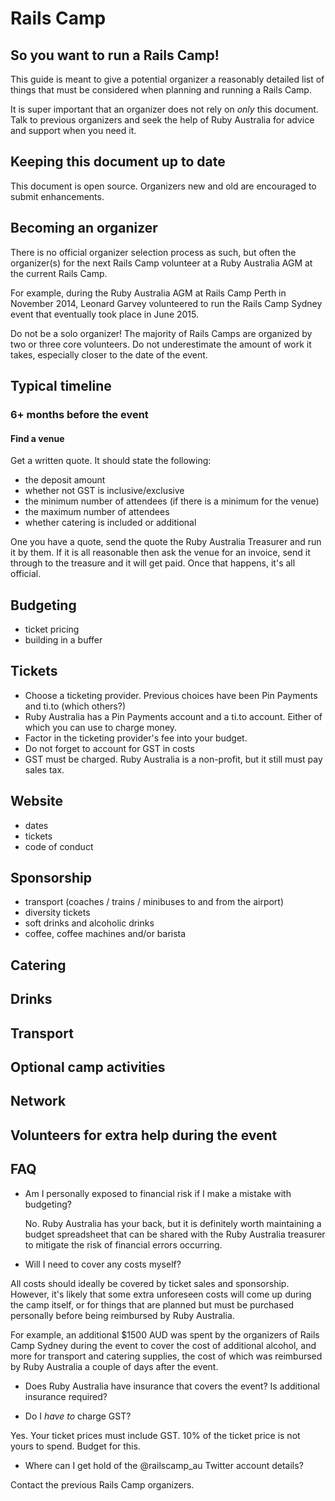 # Rails Camp

## So you want to run a Rails Camp!

This guide is meant to give a potential organizer a reasonably detailed list of things that must be considered when planning and running a Rails Camp.

It is super important that an organizer does not rely on *only* this document. Talk to previous organizers and seek the help of Ruby Australia for advice and support when you need it.

## Keeping this document up to date

This document is open source. Organizers new and old are encouraged to submit enhancements.

## Becoming an organizer

There is no official organizer selection process as such, but often the organizer(s) for the next Rails Camp volunteer at a Ruby Australia AGM at the current Rails Camp.

For example, during the Ruby Australia AGM at Rails Camp Perth in November 2014, Leonard Garvey volunteered to run the Rails Camp Sydney event that eventually took place in June 2015.

Do not be a solo organizer! The majority of Rails Camps are organized by two or three core volunteers. Do not underestimate the amount of work it takes, especially closer to the date of the event.


## Typical timeline

### 6+ months before the event

#### Find a venue

Get a written quote. It should state the following:

  - the deposit amount
  - whether not GST is inclusive/exclusive
  - the minimum number of attendees (if there is a minimum for the venue)
  - the maximum number of attendees
  - whether catering is included or additional

One you have a quote, send the quote the Ruby Australia Treasurer and run it by them.  If it is all reasonable then ask the venue for an invoice, send it through to the treasure and it will get paid. Once that happens, it's all official.

## Budgeting

  - ticket pricing
  - building in a buffer

## Tickets

  - Choose a ticketing provider. Previous choices have been Pin Payments and ti.to (which others?)
  - Ruby Australia has a Pin Payments account and a ti.to account. Either of which you can use to charge money.
  - Factor in the ticketing provider's fee into your budget.
  - Do not forget to account for GST in costs
  - GST must be charged. Ruby Australia is a non-profit, but it still must pay sales tax.

## Website

 - dates
 - tickets
 - code of conduct

## Sponsorship

  - transport (coaches / trains / minibuses to and from the airport)
  - diversity tickets
  - soft drinks and alcoholic drinks
  - coffee, coffee machines and/or barista

## Catering

## Drinks

## Transport

## Optional camp activities

## Network

## Volunteers for extra help during the event

## FAQ

- Am I personally exposed to financial risk if I make a mistake with budgeting?

  No. Ruby Australia has your back, but it is definitely worth maintaining a budget spreadsheet that can be shared with the Ruby Australia treasurer to mitigate the risk of financial errors occurring.

- Will I need to cover any costs myself?

All costs should ideally be covered by ticket sales and sponsorship. However, it's likely that some extra unforeseen costs will come up during the camp itself, or for things that are planned but must be purchased personally before being reimbursed by Ruby Australia.

For example, an additional $1500 AUD was spent by the organizers of Rails Camp Sydney during the event to cover the cost of additional alcohol, and more for transport and catering supplies, the cost of which was reimbursed by Ruby Australia a couple of days after the event.

- Does Ruby Australia have insurance that covers the event? Is additional insurance required?

- Do I *have to* charge GST?

Yes. Your ticket prices must include GST. 10% of the ticket price is not yours to spend. Budget for this.

- Where can I get hold of the @railscamp_au Twitter account details?

Contact the previous Rails Camp organizers.
